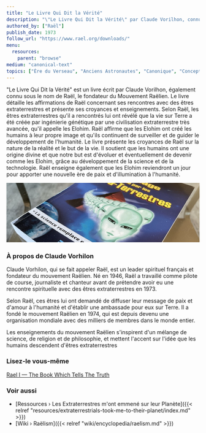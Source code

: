 ```yaml
---
title: "Le Livre Qui Dit la Vérité"
description: "\"Le Livre Qui Dit la Vérité\" par Claude Vorilhon, connu sous le nom de Raël, est le texte fondateur du Mouvement Raëlien. Dans ce livre, Raël raconte ses rencontres avec des êtres extraterrestres, appelés les Elohim. Il affirme que ces êtres ont révélé que la vie sur Terre a été créée grâce à leur ingénierie génétique. Raël soutient que les humains sont créés à l'image des Elohim et qu'ils supervisent et guident le développement de l'humanité. Le livre articule les vues de Raël sur la nature de la réalité et le but de la vie, prônant la croyance que les humains ont une origine divine et sont destinés à évoluer et à devenir comme les Elohim grâce aux avancées scientifiques et technologiques. Raël prévoit également un futur où les Elohim reviendront pour inaugurer une ère de paix et d'illumination."
authored_by: ["Raël"]
publish_date: 1973
follow_url: "https://www.rael.org/downloads/"
menu:
  resources:
    parent: "browse"
medium: "canonical-text"
topics: ["Ère du Verseau", "Anciens Astronautes", "Canonique", "Conception Intelligente", "Elohim", "Néo-Euhémérisme", "Religion", "Syncrétisme"]
---
```


"Le Livre Qui Dit la Vérité" est un livre écrit par Claude Vorilhon, également connu sous le nom de Raël, le fondateur du Mouvement Raëlien. Le livre détaille les affirmations de Raël concernant ses rencontres avec des êtres extraterrestres et présente ses croyances et enseignements. Selon Raël, les êtres extraterrestres qu'il a rencontrés lui ont révélé que la vie sur Terre a été créée par ingénierie génétique par une civilisation extraterrestre très avancée, qu'il appelle les Elohim. Raël affirme que les Elohim ont créé les humains à leur propre image et qu'ils continuent de surveiller et de guider le développement de l'humanité. Le livre présente les croyances de Raël sur la nature de la réalité et le but de la vie. Il soutient que les humains ont une origine divine et que notre but est d'évoluer et éventuellement de devenir comme les Elohim, grâce au développement de la science et de la technologie. Raël enseigne également que les Elohim reviendront un jour pour apporter une nouvelle ère de paix et d'illumination à l'humanité.

![Image](images/le-message-book.jpg "Les Extraterrestres m'ont emmené sur leur planète, 1976 — Raël")

### À propos de Claude Vorhilon

Claude Vorhilon, qui se fait appeler Raël, est un leader spirituel français et fondateur du mouvement Raëlien. Né en 1946, Raël a travaillé comme pilote de course, journaliste et chanteur avant de prétendre avoir eu une rencontre spirituelle avec des êtres extraterrestres en 1973.

Selon Raël, ces êtres lui ont demandé de diffuser leur message de paix et d'amour à l'humanité et d'établir une ambassade pour eux sur Terre. Il a fondé le mouvement Raëlien en 1974, qui est depuis devenu une organisation mondiale avec des milliers de membres dans le monde entier.

Les enseignements du mouvement Raëlien s'inspirent d'un mélange de science, de religion et de philosophie, et mettent l'accent sur l'idée que les humains descendent d'êtres extraterrestres

### Lisez-le vous-même

[Rael I — The Book Which Tells The Truth](https://wheelofheaven.github.io/rael-one-the-book-which-tells-the-truth/)

### Voir aussi

- [Ressources › Les Extraterrestres m\'ont emmené sur leur Planète]({{< relref "resources/extraterrestrials-took-me-to-their-planet/index.md" >}})
- [Wiki › Raëlism]({{< relref "wiki/encyclopedia/raelism.md" >}})
